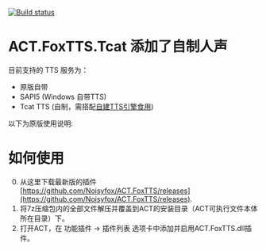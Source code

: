 [![Build status](https://ci.appveyor.com/api/projects/status/e4b7hytb4rjyvkgy/branch/master?svg=true)](https://ci.appveyor.com/project/Noisyfox/act-foxtts/branch/master)

# ACT.FoxTTS.Tcat 添加了自制人声

目前支持的 TTS 服务为：
- 原版自带
- SAPI5 (Windows 自带TTS)
- Tcat TTS (自制，需搭配[自建TTS引擎食用](https://github.com/CCbird/MockingBird/releases/tag/0.0.1beta)) 

以下为原版使用说明:
# 如何使用
0. 从这里下载最新版的插件 [https://github.com/Noisyfox/ACT.FoxTTS/releases](https://github.com/Noisyfox/ACT.FoxTTS/releases).
1. 将7z压缩包内的全部文件解压并覆盖到ACT的安装目录（ACT可执行文件本体所在目录）下。
2. 打开ACT，在 功能插件 -> 插件列表 选项卡中添加并启用ACT.FoxTTS.dll插件。

